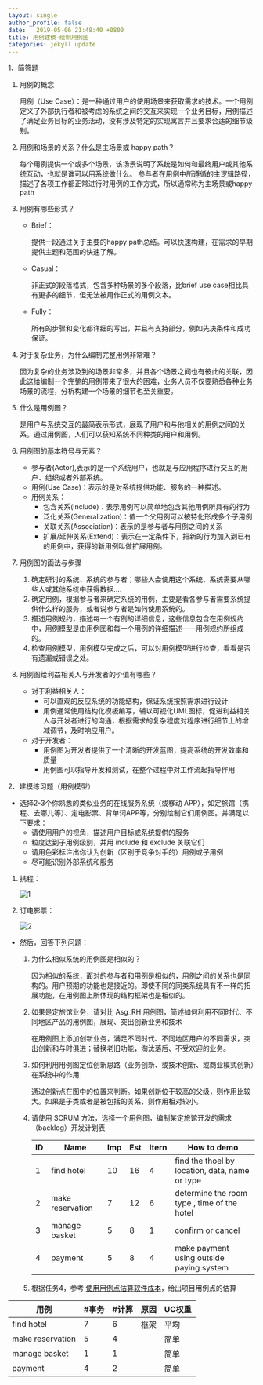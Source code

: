 ```yaml
---
layout: single
author_profile: false
date:   2019-05-06 21:48:40 +0800
title: 用例建模-绘制用例图
categories: jekyll update
---
```

1、简答题

1. 用例的概念

   用例（Use Case）：是一种通过用户的使用场景来获取需求的技术。一个用例定义了外部执行者和被考虑的系统之间的交互来实现一个业务目标，用例描述了满足业务目标的业务活动，没有涉及特定的实现寓言并且要求合适的细节级别。

2. 用例和场景的关系？什么是主场景或 happy path？

   每个用例提供一个或多个场景，该场景说明了系统是如何和最终用户或其他系统互动，也就是谁可以用系统做什么。 参与者在用例中所遵循的主逻辑路径，描述了各项工作都正常进行时用例的工作方式，所以通常称为主场景或happy path

3. 用例有哪些形式？

   - Brief：

     提供一段通过关于主要的happy path总结。可以快速构建，在需求的早期提供主题和范围的快速了解。

   - Casual：

     非正式的段落格式，包含多种场景的多个段落，比brief use case相比具有更多的细节，但无法被用作正式的用例文本。

   - Fully：

     所有的步骤和变化都详细的写出，并且有支持部分，例如先决条件和成功保证。

4. 对于复杂业务，为什么编制完整用例非常难？

   因为复杂的业务涉及到的场景非常多，并且各个场景之间也有彼此的关联，因此这给编制一个完整的用例带来了很大的困难，业务人员不仅要熟悉各种业务场景的流程，分析构建一个场景的细节也至关重要。

5. 什么是用例图？

   是用户与系统交互的最简表示形式，展现了用户和与他相关的用例之间的关系。通过用例图，人们可以获知系统不同种类的用户和用例。

6. 用例图的基本符号与元素？

   - 参与者(Actor),表示的是一个系统用户，也就是与应用程序进行交互的用户、组织或者外部系统。
   - 用例(Use Case)：表示的是对系统提供功能、服务的一种描述。
   - 用例关系：
     - 包含关系(include)：表示用例可以简单地包含其他用例所具有的行为
     - 泛化关系(Generalization)：值一个父用例可以被特化形成多个子用例
     - 关联关系(Association)：表示的是参与者与用例之间的关系
     - 扩展/延伸关系(Extend)：表示在一定条件下，把新的行为加入到已有的用例中，获得的新用例叫做扩展用例。

7. 用例图的画法与步骤

   1. 确定研讨的系统、系统的参与者；哪些人会使用这个系统、系统需要从哪些人或其他系统中获得数据….
   2. 确定用例，根据参与者来确定系统的用例，主要是看各参与者需要系统提供什么样的服务，或者说参与者是如何使用系统的。
   3. 描述用例规约，描述每一个有例的详细信息，这些信息包含在用例规约中，用例模型是由用例图和每一个用例的详细描述――用例规约所组成的。
   4. 检查用例模型，用例模型完成之后，可以对用例模型进行检查，看看是否有遗漏或错误之处。

8. 用例图给利益相关人与开发者的价值有哪些？

   - 对于利益相关人：
     - 可以直观的反应系统的功能结构，保证系统按照需求进行设计
     - 用例通常使用结构化模板编写，辅以可视化UML图标，促进利益相关人与开发者进行的沟通，根据需求的复杂程度对程序进行细节上的增减调节，及时响应用户。
   - 对于开发者：
     - 用例图为开发者提供了一个清晰的开发蓝图，提高系统的开发效率和质量
     - 用例图可以指导开发和测试，在整个过程中对工作流起指导作用

2、建模练习题（用例模型）

- 选择2-3个你熟悉的类似业务的在线服务系统（或移动 APP），如定旅馆（携程、去哪儿等）、定电影票、背单词APP等，分别绘制它们用例图。并满足以下要求：
  - 请使用用户的视角，描述用户目标或系统提供的服务
  - 粒度达到子用例级别，并用 include 和 exclude 关联它们
  - 请用色彩标注出你认为创新（区别于竞争对手的）用例或子用例
  - 尽可能识别外部系统和服务

1. 携程：

   ![1](../pic/1.jpg)

2. 订电影票：

   ![2](../pic/2.jpg)

   

- 然后，回答下列问题：

  1. 为什么相似系统的用例图是相似的？

     因为相似的系统，面对的参与者和用例是相似的，用例之间的关系也是同构的。用户预期的功能也是接近的。即使不同的同类系统具有不一样的拓展功能，在用例图上所体现的结构框架也是相似的。

  2. 如果是定旅馆业务，请对比 Asg_RH 用例图，简述如何利用不同时代、不同地区产品的用例图，展现、突出创新业务和技术

     在用例图上添加创新业务，满足不同时代、不同地区用户的不同需求，突出创新和与时俱进；替换老旧功能，淘汰落后、不受欢迎的业务。

  3. 如何利用用例图定位创新思路（业务创新、或技术创新、或商业模式创新）在系统中的作用

     通过创新点在图中的位置来判断。如果创新位于较高的父级，则作用比较大。如果是子类或者是被包括的关系，则作用相对较小。

  4. 请使用 SCRUM 方法，选择一个用例图，编制某定旅馆开发的需求（backlog）开发计划表

     | ID   | Name             | Imp  | Est  | Itern | How to demo                                    |
     | ---- | ---------------- | ---- | ---- | ----- | ---------------------------------------------- |
     | 1    | find hotel       | 10   | 16   | 4     | find the thoel by location, data, name or type |
     | 2    | make reservation | 7    | 12   | 6     | determine the room type , time of the hotel    |
     | 3    | manage basket    | 5    | 8    | 1     | confirm or cancel                              |
     | 4    | payment          | 5    | 8    | 4     | make payment using outside paying system       |

     

  5. 根据任务4，参考 [使用用例点估算软件成本](https://www.ibm.com/developerworks/cn/rational/edge/09/mar09/collaris_dekker/index.html)，给出项目用例点的估算

| 用例             | \#事务 | \#计算 | 原因 | UC权重 |
| ---------------- | ------ | ------ | ---- | ------ |
| find hotel       | 7      | 6      | 框架 | 平均   |
| make reservation | 5      | 4      |      | 简单   |
| manage basket    | 1      | 1      |      | 简单   |
| payment          | 4      | 2      |      | 简单   |

